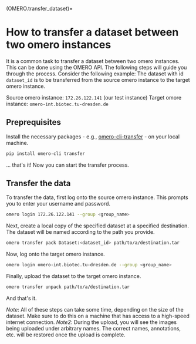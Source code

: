(OMERO.transfer_dataset)=
# How to transfer a dataset between two omero instances

It is a common task to transfer a dataset between two omero instances. This can be done using the OMERO API. The following steps will guide you through the process. Consider the following example: The dataset with id `dataset_id` is to be transferred from the source omero instance to the target omero instance.

Source omero instance: `172.26.122.141` (our test instance)
Target omore instance: `omero-int.biotec.tu-dresden.de`

## Preprequisites

Install the necessary packages - e.g., [omero-cli-transfer](https://github.com/ome/omero-cli-transfer) - on your local machine.

```bash
pip install omero-cli transfer
```

... that's it! Now you can start the transfer process.

## Transfer the data

To transfer the data, first log onto the source omero instance. This prompts you to enter your username and password.

```bash
omero login 172.26.122.141 --group <group_name>
```

Next, create a local copy of the specified dataset at a specified destination. The dataset will be named according to the path you provide.

```bash
omero transfer pack Dataset:<dataset_id> path/to/a/destination.tar
```	

Now, log onto the target omero instance.

```bash
omero login omero-int.biotec.tu-dresden.de --group <group_name>
```

Finally, upload the dataset to the target omero instance.

```bash
omero transfer unpack path/to/a/destination.tar
```

And that's it. 

*Note*: All of these steps can take some time, depending on the size of the dataset. Make sure to do this on a machine that has access to a high-speed internet connection.
*Note2*: During the upload, you will see the images being uploaded under arbitrary names. The correct names, annotations, etc. will be restored once the upload is complete.